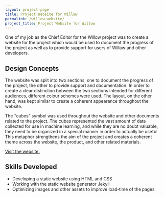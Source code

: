 ```yaml
---
layout: project-page
title: Project Website for Willow
permalink: /willow-website/
project_title: Project Website for Willow
---
```


One of my job as the Chief Editor for the Willow project was to create a website for the project which would be used to document the progress of the project as well as to provide support for users of Willow and other developers.

## Design Concepts

The website was split into two sections, one to document the progress of the project, the other to provide support and documentation. In order to create a clear distinction between the two sections intended for different audiences, different colour schemes were used. The layout, on the other hand, was kept similar to create a coherent appearance throughout the website.

The "cubes" symbol was used throughout the website and other documents related to the project. The cubes represented the vast amount of data collected for use in machine learning, and while they are no doubt valuable, they need to be organized in a special manner in order to actually be useful. This metaphor strengthens the aim of the project and creates a coherent theme across the website, the product, and other related materials.

[Visit the website.](http://students.cs.ucl.ac.uk/2015/group19)

## Skills Developed

- Developing a static website using HTML and CSS
- Working with the static website generator Jekyll
- Optimizing images and other assets to improve load-time of the pages